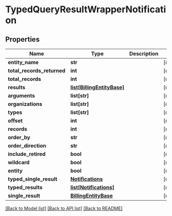 # TypedQueryResultWrapperNotification

## Properties
Name | Type | Description | Notes
------------ | ------------- | ------------- | -------------
**entity_name** | **str** |  | [optional] 
**total_records_returned** | **int** |  | [optional] 
**total_records** | **int** |  | [optional] 
**results** | [**list[BillingEntityBase]**](BillingEntityBase.md) |  | [optional] 
**arguments** | **list[str]** |  | [optional] 
**organizations** | **list[str]** |  | [optional] 
**types** | **list[str]** |  | [optional] 
**offset** | **int** |  | [optional] 
**records** | **int** |  | [optional] 
**order_by** | **str** |  | [optional] 
**order_direction** | **str** |  | [optional] 
**include_retired** | **bool** |  | [optional] 
**wildcard** | **bool** |  | [optional] 
**entity** | **bool** |  | [optional] 
**typed_single_result** | [**Notifications**](Notifications.md) |  | [optional] 
**typed_results** | [**list[Notifications]**](Notifications.md) |  | [optional] 
**single_result** | [**BillingEntityBase**](BillingEntityBase.md) |  | [optional] 

[[Back to Model list]](../README.md#documentation-for-models) [[Back to API list]](../README.md#documentation-for-api-endpoints) [[Back to README]](../README.md)

